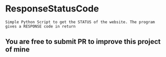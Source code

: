 # ResponseStatusCode

``` 
Simple Python Script to get the STATUS of the website. The program gives a RESPONSE code in return 

```

## You are free to submit PR to improve this project of mine
